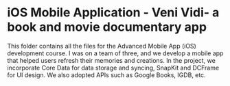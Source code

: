 # iOS Mobile Application - Veni Vidi- a book and movie documentary app

This folder contains all the files for the Advanced Mobile App (iOS) development course.
I was on a team of three, and we develop a mobile app that helped users refresh their memories and creations. In the project, we incorporate Core Data for data storage and syncing, SnapKit and DCFrame for UI design. We also adopted APIs such as Google Books, IGDB, etc.
